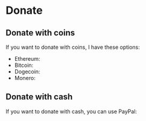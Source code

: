 # Donate

## Donate with coins

If you want to donate with coins, I have these options:

* Ethereum:
* Bitcoin:
* Dogecoin:
* Monero:

## Donate with cash

If you want to donate with cash, you can use PayPal:



